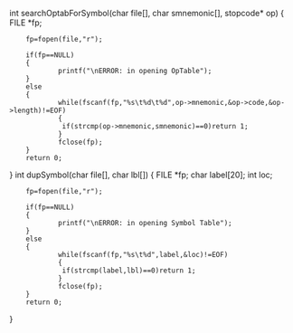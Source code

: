 int searchOptabForSymbol(char file[], char smnemonic[], stopcode* op)
{
		FILE *fp;

		fp=fopen(file,"r");

		if(fp==NULL)
		{
				printf("\nERROR: in opening OpTable");
		}
		else
		{
				while(fscanf(fp,"%s\t%d\t%d",op->mnemonic,&op->code,&op->length)!=EOF)
				{
				 if(strcmp(op->mnemonic,smnemonic)==0)return 1;
				}
				fclose(fp);
		}
		return 0;

}
  int dupSymbol(char file[], char lbl[])
  {
		FILE *fp;
		char label[20];
		int loc;

		fp=fopen(file,"r");

		if(fp==NULL)
		{
				printf("\nERROR: in opening Symbol Table");
		}
		else
		{
				while(fscanf(fp,"%s\t%d",label,&loc)!=EOF)
				{
				 if(strcmp(label,lbl)==0)return 1;
				}
				fclose(fp);
		}
		return 0;
  }

  
